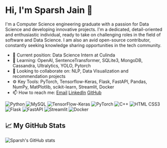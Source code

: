 # Hi, I'm Sparsh Jain 👋

I'm a Computer Science engineering graduate with a passion for Data Science and developing innovative projects. I'm a dedicated, detail-oriented and enthusiastic individual, ready to take on challenging roles in the field of software and Data Science. I am also an avid open-source contributor, constantly seeking knowledge sharing opportunities in the tech community.

- 💼  Current position: Data Science Intern at Culinda
- 🌱 Learning: OpenAI, SentenceTransformer, SQLite3, MongoDB, Cassandra, Ultralytics, YOLO, Pytorch
- 👯 Looking to collaborate on: NLP, Data Visualization and recommendation projects
- ⚙️  Key Tools: PyTorch, Tensorflow-Keras, Flask, FastAPI, Pandas, NumPy, MatPlotlib, scikit-learn, Streamlit, Docker
- 📫 How to reach me: [Email](mailto:sjshiva8287@gmail.com) [LinkedIn](https://www.linkedin.com/) [GitHub](https://github.com/)

![Python](https://img.shields.io/badge/-Python-3776AB?style=flat-square&logo=python)
![MySQL](https://img.shields.io/badge/-MySQL-4479A1?style=flat-square&logo=mysql)
![TensorFlow-Keras](https://img.shields.io/badge/-TensorFlow%20Keras-FF6F00?style=flat-square&logo=tensorflow)
![PyTorch](https://img.shields.io/badge/-PyTorch-EE4C2C?style=flat-square&logo=PyTorch)
![C++](https://img.shields.io/badge/-C++-00599C?style=flat-square&logo=c%2B%2B)
![HTML CSS3](https://img.shields.io/badge/-HTML%20CSS3-orange?style=flat-square&logo=html5)
![Flask](https://img.shields.io/badge/-Flask-000000?style=flat-square&logo=flask)
![FastAPI](https://img.shields.io/badge/-FastAPI-005571?style=flat-square)
![Streamlit](https://img.shields.io/badge/-Streamlit-FF4B4B?style=flat-square)
![Docker](https://img.shields.io/badge/-Docker-2496ED?style=flat-square&logo=docker)

## 📈 My GitHub Stats

![Sparsh's GitHub stats](https://github-readme-stats.vercel.app/api?username=sparshjain&show_icons=true&theme=tokyonight)
